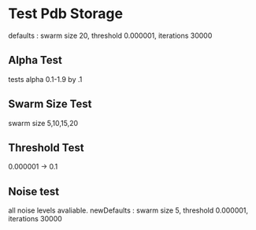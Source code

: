# Test Pdb Storage
defaults : swarm size 20, threshold 0.000001, iterations 30000

## Alpha Test
tests alpha 0.1-1.9 by .1

## Swarm Size Test
swarm size 5,10,15,20

## Threshold Test
0.000001 -> 0.1

## Noise test
all noise levels avaliable.
newDefaults : swarm size 5, threshold 0.000001, iterations 30000